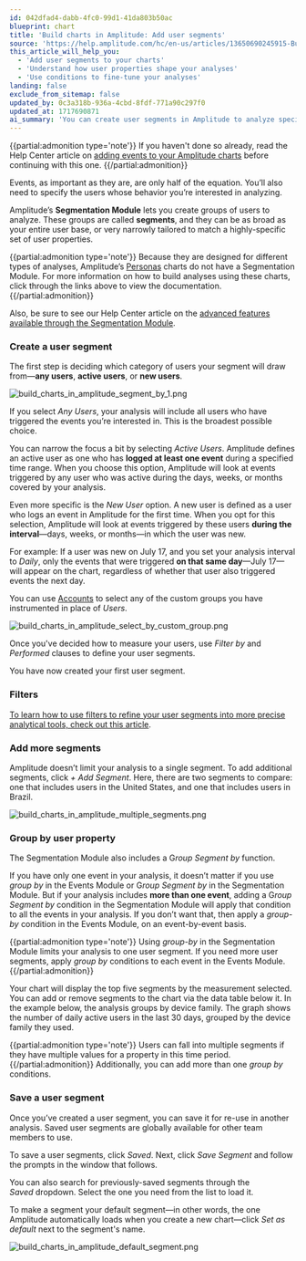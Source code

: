 ```yaml
---
id: 042dfad4-dabb-4fc0-99d1-41da803b50ac
blueprint: chart
title: 'Build charts in Amplitude: Add user segments'
source: 'https://help.amplitude.com/hc/en-us/articles/13650690245915-Build-charts-in-Amplitude-Add-user-segments'
this_article_will_help_you:
  - 'Add user segments to your charts'
  - 'Understand how user properties shape your analyses'
  - 'Use conditions to fine-tune your analyses'
landing: false
exclude_from_sitemap: false
updated_by: 0c3a318b-936a-4cbd-8fdf-771a90c297f0
updated_at: 1717690871
ai_summary: 'You can create user segments in Amplitude to analyze specific groups of users based on their behavior. Choose from any users, active users, or new users to focus your analysis. Use filters to refine your segments and compare multiple user segments. Group segments by user properties and save them for future use. Your saved user segments are available globally for your team. Set a default segment that Amplitude will automatically load when you create a new chart.'
---
```

{{partial:admonition type='note'}}
If you haven't done so already, read the Help Center article on [adding events to your Amplitude charts](/docs/analytics/charts/build-charts-add-events) before continuing with this one.
{{/partial:admonition}}

Events, as important as they are, are only half of the equation. You’ll also need to specify the users whose behavior you’re interested in analyzing.

Amplitude’s **Segmentation Module** lets you create groups of users to analyze. These groups are called **segments**, and they can be as broad as your entire user base, or very narrowly tailored to match a highly-specific set of user properties.

{{partial:admonition type='note'}}
Because they are designed for different types of analyses, Amplitude’s [Personas](/docs/analytics/charts/compass/compass-aha-moment) charts do not have a Segmentation Module. For more information on how to build analyses using these charts, click through the links above to view the documentation.  
{{/partial:admonition}}
  
Also, be sure to see our Help Center article on the [advanced features available through the Segmentation Module](/docs/analytics/charts/build-charts-segmentation-module).

### Create a user segment

The first step is deciding which category of users your segment will draw from—**any users**, **active users**, or **new users**.

![build_charts_in_amplitude_segment_by_1.png](/docs/output/img/charts/build-charts-in-amplitude-segment-by-1-png.png)

If you select *Any Users*, your analysis will include all users who have triggered the events you’re interested in. This is the broadest possible choice.

You can narrow the focus a bit by selecting *Active Users*. Amplitude defines an active user as one who has **logged at least one event** during a specified time range. When you choose this option, Amplitude will look at events triggered by any user who was active during the days, weeks, or months covered by your analysis.

Even more specific is the *New User* option. A new user is defined as a user who logs an event in Amplitude for the first time. When you opt for this selection, Amplitude will look at events triggered by these users **during the interval**—days, weeks, or months—in which the user was new.

For example: If a user was new on July 17, and you set your analysis interval to *Daily*, only the events that were triggered **on that same day**—July 17—will appear on the chart, regardless of whether that user also triggered events the next day.

You can use [Accounts](/docs/analytics/account-level-reporting) to select any of the custom groups you have instrumented in place of *Users*.

![build_charts_in_amplitude_select_by_custom_group.png](/docs/output/img/charts/build-charts-in-amplitude-select-by-custom-group-png.png)

Once you've decided how to measure your users, use *Filter by* and *Performed* clauses to define your user segments. 

You have now created your first user segment.

### Filters

[To learn how to use filters to refine your user segments into more precise analytical tools, check out this article](/docs/analytics/charts/build-charts-modify-user-segment).

### Add more segments

Amplitude doesn’t limit your analysis to a single segment. To add additional segments, click *+ Add Segment*. Here, there are two segments to compare: one that includes users in the United States, and one that includes users in Brazil.

![build_charts_in_amplitude_multiple_segments.png](/docs/output/img/charts/build-charts-in-amplitude-multiple-segments-png.png)

### Group by user property

The Segmentation Module also includes a G*roup Segment by* function.

If you have only one event in your analysis, it doesn’t matter if you use *group by* in the Events Module or G*roup Segment by* in the Segmentation Module. But if your analysis includes **more than one event**, adding a G*roup Segment by* condition in the Segmentation Module will apply that condition to all the events in your analysis. If you don’t want that, then apply a *group-by* condition in the Events Module, on an event-by-event basis.

{{partial:admonition type='note'}}
Using *group-by* in the Segmentation Module limits your analysis to one user segment. If you need more user segments, apply *group by* conditions to each event in the Events Module.
{{/partial:admonition}}

Your chart will display the top five segments by the measurement selected. You can add or remove segments to the chart via the data table below it. In the example below, the analysis groups by device family. The graph shows the number of daily active users in the last 30 days, grouped by the device family they used.

{{partial:admonition type='note'}}
Users can fall into multiple segments if they have multiple values for a property in this time period.  
{{/partial:admonition}}
Additionally, you can add more than one *group by* conditions.

### Save a user segment

Once you’ve created a user segment, you can save it for re-use in another analysis. Saved user segments are globally available for other team members to use.

To save a user segments, click *Saved*. Next, click *Save Segment* and follow the prompts in the window that follows.

You can also search for previously-saved segments through the *Saved* dropdown. Select the one you need from the list to load it.

To make a segment your default segment—in other words, the one Amplitude automatically loads when you create a new chart—click *Set as default* next to the segment's name. 

![build_charts_in_amplitude_default_segment.png](/docs/output/img/charts/build-charts-in-amplitude-default-segment-png.png)